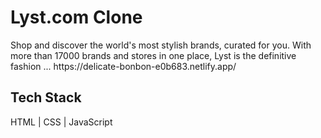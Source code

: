
<h1>Lyst.com Clone</h1>
Shop and discover the world's most stylish brands, curated for you. With more than 17000 brands and stores in one place, Lyst is the definitive fashion ...
https://delicate-bonbon-e0b683.netlify.app/
<h2>Tech Stack</h2>

HTML |
CSS |
JavaScript 

<p align="center", margin-top:"20px"><img align="center" src="https://cdna.lystit.com/cms/ENG_header_XL_9f9e2af236_615828663f.jpg" alt="" /></p>

